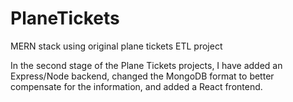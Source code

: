 # PlaneTickets
MERN stack using original plane tickets ETL project

In the second stage of the Plane Tickets projects, I have added an Express/Node backend, changed the MongoDB format to better compensate for the information, and added a React frontend. 
